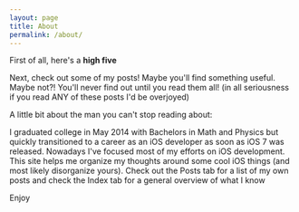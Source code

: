 ```yaml
---
layout: page
title: About
permalink: /about/
---
```


First of all, here's a **high five**

Next, check out some of my posts! Maybe you'll find something useful. Maybe not?! You'll never find out until you read them all! (in all seriousness if you read ANY of these posts I'd be overjoyed)

A little bit about the man you can't stop reading about:

I graduated college in May 2014 with Bachelors in Math and Physics but quickly transitioned to a career as an iOS developer as soon as iOS 7 was released. Nowadays I've focused most of my efforts on iOS development. This site helps me organize my thoughts around some cool iOS things (and most likely disorganize yours). Check out the Posts tab for a list of my own posts and check the Index tab for a general overview of what I know

Enjoy
